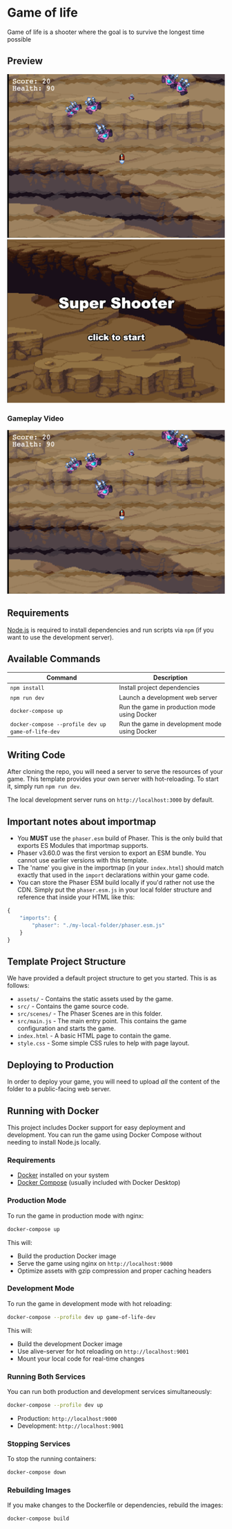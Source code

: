 # Game of life

Game of life is a shooter where the goal is to survive the longest time possible

## Preview

![Game Screenshot 1](docs/image-1.png)
![Game Screenshot 2](docs/image-2.png)

### Gameplay Video

[![Game Screenshot 1](docs/image-1.png)](docs/demo.mp4)

## Requirements

[Node.js](https://nodejs.org) is required to install dependencies and run scripts via `npm` (if you want to use the development server).

## Available Commands

| Command | Description |
|---------|-------------|
| `npm install` | Install project dependencies |
| `npm run dev` | Launch a development web server |
| `docker-compose up` | Run the game in production mode using Docker |
| `docker-compose --profile dev up game-of-life-dev` | Run the game in development mode using Docker |

## Writing Code

After cloning the repo, you will need a server to serve the resources of your game. This template provides your own server with hot-reloading. To start it, simply run `npm run dev`.

The local development server runs on `http://localhost:3000` by default.

## Important notes about importmap

- You **MUST** use the `phaser.esm` build of Phaser. This is the only build that exports ES Modules that importmap supports.
- Phaser v3.60.0 was the first version to export an ESM bundle. You cannot use earlier versions with this template.
- The 'name' you give in the importmap (in your `index.html`) should match exactly that used in the `import` declarations within your game code.
- You can store the Phaser ESM build locally if you'd rather not use the CDN. Simply put the `phaser.esm.js` in your local folder structure and reference that inside your HTML like this:

```js
{
    "imports": {
        "phaser": "./my-local-folder/phaser.esm.js"
    }
}
```

## Template Project Structure

We have provided a default project structure to get you started. This is as follows:

- `assets/` - Contains the static assets used by the game.
- `src/` - Contains the game source code.
- `src/scenes/` - The Phaser Scenes are in this folder.
- `src/main.js` - The main entry point. This contains the game configuration and starts the game.
- `index.html` - A basic HTML page to contain the game.
- `style.css` - Some simple CSS rules to help with page layout.

## Deploying to Production

In order to deploy your game, you will need to upload *all* the content of the folder to a public-facing web server.

## Running with Docker

This project includes Docker support for easy deployment and development. You can run the game using Docker Compose without needing to install Node.js locally.

### Requirements

- [Docker](https://www.docker.com/get-started) installed on your system
- [Docker Compose](https://docs.docker.com/compose/install/) (usually included with Docker Desktop)

### Production Mode

To run the game in production mode with nginx:

```bash
docker-compose up
```

This will:
- Build the production Docker image
- Serve the game using nginx on `http://localhost:9000`
- Optimize assets with gzip compression and proper caching headers

### Development Mode

To run the game in development mode with hot reloading:

```bash
docker-compose --profile dev up game-of-life-dev
```

This will:
- Build the development Docker image
- Use alive-server for hot reloading on `http://localhost:9001`
- Mount your local code for real-time changes

### Running Both Services

You can run both production and development services simultaneously:

```bash
docker-compose --profile dev up
```

- Production: `http://localhost:9000`
- Development: `http://localhost:9001`

### Stopping Services

To stop the running containers:

```bash
docker-compose down
```

### Rebuilding Images

If you make changes to the Dockerfile or dependencies, rebuild the images:

```bash
docker-compose build
```

